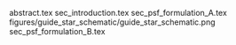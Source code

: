 abstract.tex
sec_introduction.tex
sec_psf_formulation_A.tex
figures/guide_star_schematic/guide_star_schematic.png
sec_psf_formulation_B.tex


